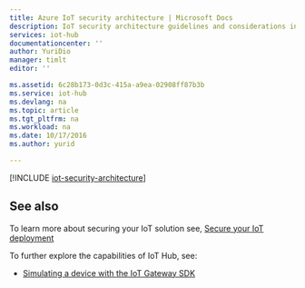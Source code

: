 ```yaml
---
title: Azure IoT security architecture | Microsoft Docs
description: IoT security architecture guidelines and considerations including threat modeling.
services: iot-hub
documentationcenter: ''
author: YuriDio
manager: timlt
editor: ''

ms.assetid: 6c28b173-0d3c-415a-a9ea-02908ff87b3b
ms.service: iot-hub
ms.devlang: na
ms.topic: article
ms.tgt_pltfrm: na
ms.workload: na
ms.date: 10/17/2016
ms.author: yurid

---
```

[!INCLUDE [iot-security-architecture](../../includes/iot-security-architecture.md)]

## See also
To learn more about securing your IoT solution see, [Secure your IoT deployment][lnk-security-deployment]

To further explore the capabilities of IoT Hub, see:

* [Simulating a device with the IoT Gateway SDK][lnk-gateway]

[lnk-security-deployment]: iot-hub-security-deployment.md

[lnk-gateway]: iot-hub-linux-gateway-sdk-simulated-device.md
